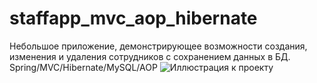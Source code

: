 # staffapp_mvc_aop_hibernate
Небольшое приложение, демонстрирующее возможности создания, изменения и удаления сотрудников с сохранением данных в БД. Spring/MVC/Hibernate/MySQL/AOP
![Иллюстрация к проекту](https://github.com/{AOkhapkina}/{staffapp_mvc_aop_hibernate}/blob/{777150914bc021406a622a5e2563f18222290cf8/src}/staffapp_mvc_aop_hibernate.jpg)

